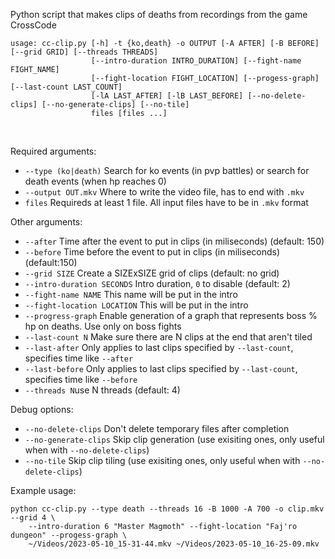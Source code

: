 Python script that makes clips of deaths from recordings from the game CrossCode

```
usage: cc-clip.py [-h] -t {ko,death} -o OUTPUT [-A AFTER] [-B BEFORE] [--grid GRID] [--threads THREADS]
                  [--intro-duration INTRO_DURATION] [--fight-name FIGHT_NAME]
                  [--fight-location FIGHT_LOCATION] [--progess-graph] [--last-count LAST_COUNT]
                  [-lA LAST_AFTER] [-lB LAST_BEFORE] [--no-delete-clips] [--no-generate-clips] [--no-tile]
                  files [files ...]
```
<br>

Required arguments:
- `--type (ko|death)` Search for ko events (in pvp battles) or search for death events (when hp reaches 0)<br>
- `--output OUT.mkv` Where to write the video file, has to end with `.mkv`<br>
- `files` Requireds at least 1 file. All input files have to be in `.mkv` format<br>

Other arguments:
- `--after` Time after the event to put in clips (in miliseconds) (default: 150)<br>
- `--before` Time before the event to put in clips (in miliseconds) (default:150)<br>
- `--grid SIZE` Create a SIZExSIZE grid of clips (default: no grid)<br>
- `--intro-duration SECONDS` Intro duration, `0` to disable (default: 2)<br>
- `--fight-name NAME` This name will be put in the intro<br>
- `--fight-location LOCATION` This will be put in the intro<br>
- `--progress-graph` Enable generation of a graph that represents boss % hp on deaths. Use only on boss fights<br>
- `--last-count N` Make sure there are N clips at the end that aren't tiled<br>
- `--last-after` Only applies to last clips specified by `--last-count`, specifies time like `--after`<br>
- `--last-before` Only applies to last clips specified by `--last-count`, specifies time like `--before`<br>
- `--threads N`use N threads (default: 4)<br>

Debug options:<br>
- `--no-delete-clips` Don't delete temporary files after completion<br>
- `--no-generate-clips` Skip clip generation (use exisiting ones, only useful when with `--no-delete-clips`)<br>
-  `--no-tile` Skip clip tiling (use exisiting ones, only useful when with `--no-delete-clips`)<br>

Example usage:
```
python cc-clip.py --type death --threads 16 -B 1000 -A 700 -o clip.mkv --grid 4 \
    --intro-duration 6 "Master Magmoth" --fight-location "Faj'ro dungeon" --progess-graph \
    ~/Videos/2023-05-10_15-31-44.mkv ~/Videos/2023-05-10_16-25-09.mkv
```
